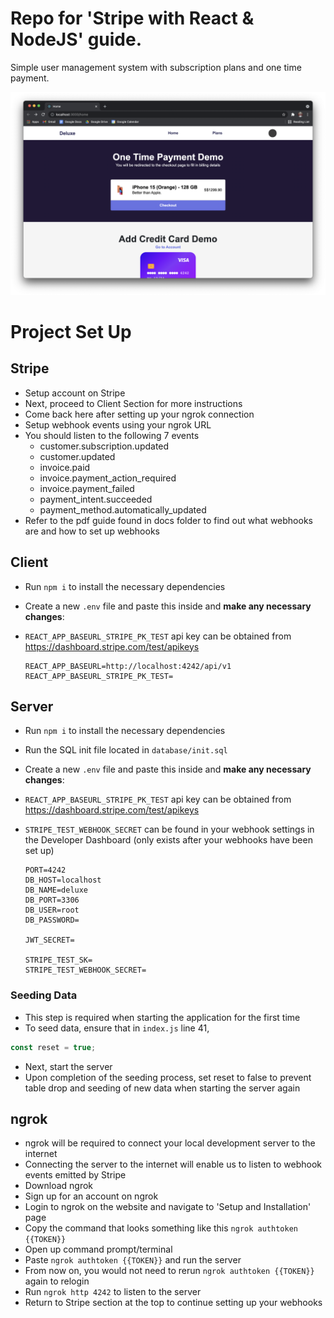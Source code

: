 # Repo for 'Stripe with React & NodeJS' guide.

Simple user management system with subscription plans and one time payment.

![](https://raw.githubusercontent.com/keilokimnida/tutorial-stripe-payments/main/screenshots/Deluxe_Home.png)

# Project Set Up

## Stripe

- Setup account on Stripe
- Next, proceed to Client Section for more instructions
- Come back here after setting up your ngrok connection
- Setup webhook events using your ngrok URL
- You should listen to the following 7 events
  - customer.subscription.updated
  - customer.updated
  - invoice.paid
  - invoice.payment_action_required
  - invoice.payment_failed
  - payment_intent.succeeded
  - payment_method.automatically_updated
- Refer to the pdf guide found in docs folder to find out what webhooks are and how to set up webhooks

## Client

- Run `npm i` to install the necessary dependencies
- Create a new `.env` file and paste this inside and **make any necessary changes**:
- `REACT_APP_BASEURL_STRIPE_PK_TEST` api key can be obtained from https://dashboard.stripe.com/test/apikeys

  ```
  REACT_APP_BASEURL=http://localhost:4242/api/v1
  REACT_APP_BASEURL_STRIPE_PK_TEST=
  ```

## Server

- Run `npm i` to install the necessary dependencies
- Run the SQL init file located in `database/init.sql`
- Create a new `.env` file and paste this inside and **make any necessary changes**:
- `REACT_APP_BASEURL_STRIPE_PK_TEST` api key can be obtained from https://dashboard.stripe.com/test/apikeys
- `STRIPE_TEST_WEBHOOK_SECRET` can be found in your webhook settings in the Developer Dashboard (only exists after your webhooks have been set up)

  ```
  PORT=4242
  DB_HOST=localhost
  DB_NAME=deluxe
  DB_PORT=3306
  DB_USER=root
  DB_PASSWORD=

  JWT_SECRET=

  STRIPE_TEST_SK=
  STRIPE_TEST_WEBHOOK_SECRET=
  ```
### Seeding Data

- This step is required when starting the application for the first time
- To seed data, ensure that in `index.js` line 41,

```Javascript
const reset = true;
```

- Next, start the server
- Upon completion of the seeding process, set reset to false to prevent table drop and seeding of new data when starting the server again

## ngrok
- ngrok will be required to connect your local development server to the internet
- Connecting the server to the internet will enable us to listen to webhook events emitted by Stripe
- Download ngrok
- Sign up for an account on ngrok
- Login to ngrok on the website and navigate to 'Setup and Installation' page
- Copy the command that looks something like this ``ngrok authtoken {{TOKEN}}``
- Open up command prompt/terminal
- Paste ``ngrok authtoken {{TOKEN}}`` and run the server
- From now on, you would not need to rerun ``ngrok authtoken {{TOKEN}}`` again to relogin
- Run ``ngrok http 4242`` to listen to the server
- Return to Stripe section at the top to continue setting up your webhooks
